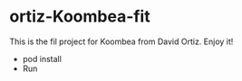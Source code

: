 # ortiz-Koombea-fit
This is the fil project for Koombea from David Ortiz.
Enjoy it!
- pod install
- Run
